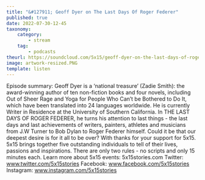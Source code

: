 ```yaml
---
title: "&#127911; Geoff Dyer on The Last Days Of Roger Federer"
published: true
date: 2022-07-30-12-45
taxonomy:
    category:
        - stream
    tag:
        - podcasts
theurl: https://soundcloud.com/5x15/geoff-dyer-on-the-last-days-of-roger-federer
image: artwork-resized.PNG
template: listen
---
```


Episode summary: Geoff Dyer is a &lsquo;national treasure&rsquo; (Zadie Smith): the award-winning author of ten non-fiction books and four novels, including Out of Sheer Rage and Yoga for People Who Can&rsquo;t be Bothered to Do It, which have been translated into 24 languages worldwide. He is currently Writer in Residence at the University of Southern California. In THE LAST DAYS OF ROGER FEDERER, he turns his attention to last things - the last days and last achievements of writers, painters, athletes and musicians from J.W Turner to Bob Dylan to Roger Federer himself. Could it be that our deepest desire is for it all to be over? With thanks for your support for 5x15. 5x15 brings together five outstanding individuals to tell of their lives, passions and inspirations. There are only two rules - no scripts and only 15 minutes each. Learn more about 5x15 events: 5x15stories.com Twitter: www.twitter.com/5x15stories Facebook: www.facebook.com/5x15stories Instagram: www.instagram.com/5x15stories
